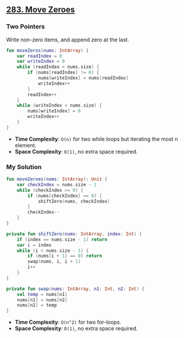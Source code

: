 ## [283. Move Zeroes](https://leetcode.com/problems/move-zeroes/)

### Two Pointers
Write non-zero items, and append zero at the last.

```kotlin
fun moveZeros(nums: IntArray) {
    var readIndex = 0
    var writeIndex = 0
    while (readIndex < nums.size) {
        if (nums[readIndex] != 0) {
            nums[writeIndex] = nums[readIndex]
            writeIndex++
        }
        readIndex++
    }
    while (writeIndex < nums.size) {
        nums[writeIndex] = 0
        writeIndex++
    }
}
```

* **Time Complexity**: `O(n)` for two while loops but iterating the most n element.
* **Space Complexity**: `O(1)`, no extra space required.

### My Solution
```kotlin
fun moveZeroes(nums: IntArray): Unit {
    var checkIndex = nums.size - 1
    while (checkIndex >= 0) {
        if (nums[checkIndex] == 0) {
            shiftZero(nums, checkIndex)
        }
        checkIndex--
    }
}

private fun shiftZero(nums: IntArray, index: Int) {
    if (index == nums.size - 1) return
    var i = index
    while (i < nums.size - 1) {
        if (nums[i + 1] == 0) return
        swap(nums, i, i + 1) 
        i++
    }
}

private fun swap(nums: IntArray, n1: Int, n2: Int) {
    val temp = nums[n1]
    nums[n1] = nums[n2]
    nums[n2] = temp
}
```

* **Time Complexity**: `O(n^2)` for two for-loops.
* **Space Complexity**: `O(1)`, no extra space required.